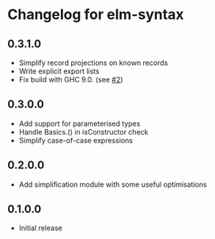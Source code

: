 # Changelog for elm-syntax

## 0.3.1.0

- Simplify record projections on known records
- Write explicit export lists
- Fix build with GHC 9.0. (see [#2](https://github.com/folq/elm-syntax/pull/2))

## 0.3.0.0

- Add support for parameterised types
- Handle Basics.() in isConstructor check
- Simplify case-of-case expressions

## 0.2.0.0

- Add simplification module with some useful optimisations


## 0.1.0.0

- Initial release
